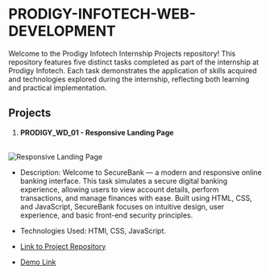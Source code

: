 # PRODIGY-INFOTECH-WEB-DEVELOPMENT

Welcome to the Prodigy Infotech Internship Projects repository!
This repository features five distinct tasks completed as part of the internship at Prodigy Infotech. Each task demonstrates the application of skills acquired and technologies explored during the internship, reflecting both learning and practical implementation.  

## Projects

1. **PRODIGY_WD_01 - Responsive Landing Page**
</br></br>
<img alt="Responsive Landing Page" src="https://vilhem-2004.github.io/PRODIGY-WEB-DEVELOPMENT/SecureBank.jpg" />

- Description:
Welcome to SecureBank — a modern and responsive online banking interface. This task simulates a secure digital banking experience, allowing users to view account details, perform transactions, and manage finances with ease. Built using HTML, CSS, and JavaScript, SecureBank focuses on intuitive design, user experience, and basic front-end security principles.

- Technologies Used: HTMl, CSS, JavaScript.

- [Link to Project Repository](https://github.com/VILHEM-2004/PRODIGY-WEB-DEVELOPMENT/tree/main/PRODIGY_WD_01)

- [Demo Link](https://vilhem-2004.github.io/PRODIGY-WEB-DEVELOPMENT/PRODIGY_WD_01/)
